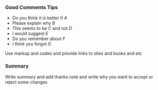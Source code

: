 ### Good Comments Tips

- Do you think it is better if *A*
- Please explain why *B*
- This seems to be *C* and not *D*
- I would suggest *E*
- Do you remember about *F*
- I think you forgot *G*


Use markup and codes and provide links to sites and books and etc

### Summary

Write summary and add thanks note and write why you want to accept or reject
some changes